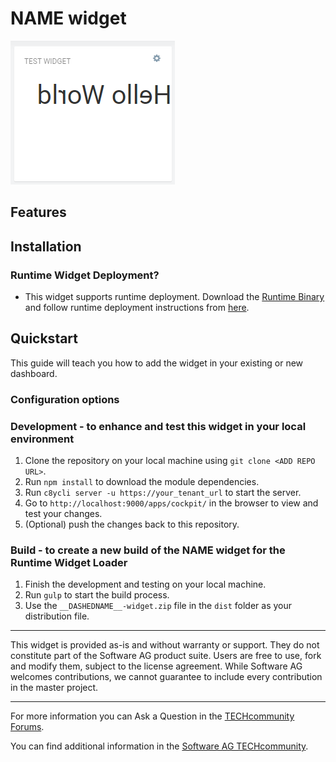 ﻿# __NAME__ widget 


![__NAME__ Widget](styles/previewimage.png)

## Features


## Installation

### Runtime Widget Deployment?

* This widget supports runtime deployment. Download the [Runtime Binary](https://github.com/SoftwareAG/cumulocity-weather-forecast-widget/releases/download/1.0.1/weather-forecast-widget_v1.0.1.zip) and follow runtime deployment instructions from [here](https://github.com/SoftwareAG/cumulocity-runtime-widget-loader).

## Quickstart
This guide will teach you how to add the widget in your existing or new dashboard.

### Configuration options

### Development - to enhance and test this widget in your local environment
1. Clone the repository on your local machine using `git clone <ADD REPO URL>`.
2. Run `npm install` to download the module dependencies.
3. Run `c8ycli server -u https://your_tenant_url` to start the server.
4. Go to `http://localhost:9000/apps/cockpit/` in the browser to view and test your changes.
5. (Optional) push the changes back to this repository.

### Build - to create a new build of the __NAME__ widget for the Runtime Widget Loader
1. Finish the development and testing on your local machine.
2. Run `gulp` to start the build process.
3. Use the `__DASHEDNAME__-widget.zip` file in the `dist` folder as your distribution file.

------------------------------

This widget is provided as-is and without warranty or support. They do not constitute part of the Software AG product suite. Users are free to use, fork and modify them, subject to the license agreement. While Software AG welcomes contributions, we cannot guarantee to include every contribution in the master project.
_____________________
For more information you can Ask a Question in the [TECHcommunity Forums](http://tech.forums.softwareag.com/techjforum/forums/list.page?product=cumulocity).

You can find additional information in the [Software AG TECHcommunity](http://techcommunity.softwareag.com/home/-/product/name/cumulocity).


